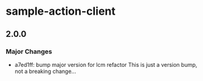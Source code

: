 # sample-action-client

## 2.0.0

### Major Changes

- a7ed1ff: bump major version for lcm refactor
  This is just a version bump, not a breaking change...
